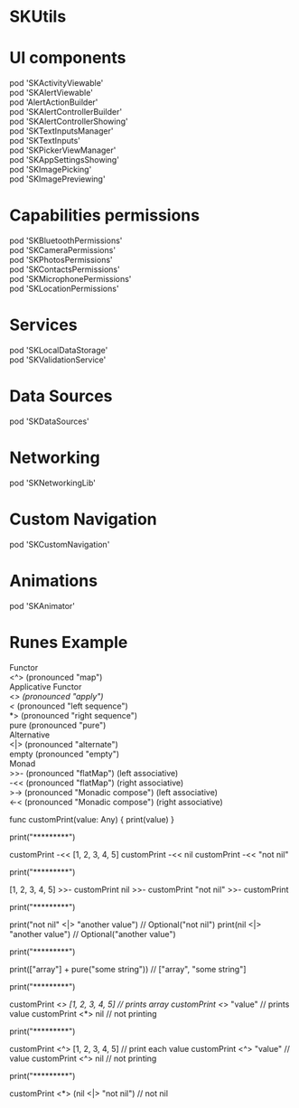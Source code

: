 # SKUtils  

# UI components  

  pod 'SKActivityViewable'  
  pod 'SKAlertViewable'  
  pod 'AlertActionBuilder'  
  pod 'SKAlertControllerBuilder'  
  pod 'SKAlertControllerShowing'  
  pod 'SKTextInputsManager'  
  pod 'SKTextInputs'  
  pod 'SKPickerViewManager'  
  pod 'SKAppSettingsShowing'  
  pod 'SKImagePicking'  
  pod 'SKImagePreviewing'  

# Capabilities permissions  
 
  pod 'SKBluetoothPermissions'  
  pod 'SKCameraPermissions'  
  pod 'SKPhotosPermissions'  
  pod 'SKContactsPermissions'  
  pod 'SKMicrophonePermissions'  
  pod 'SKLocationPermissions'  

# Services  

  pod 'SKLocalDataStorage'  
  pod 'SKValidationService'  

# Data Sources  

  pod 'SKDataSources'  

# Networking  

pod 'SKNetworkingLib'  

# Custom Navigation

  pod 'SKCustomNavigation'  

# Animations  

  pod 'SKAnimator'  


# Runes Example  

Functor  
    <^> (pronounced "map")  
Applicative Functor  
    <*> (pronounced "apply")  
    <* (pronounced "left sequence")  
    *> (pronounced "right sequence")  
    pure (pronounced "pure")  
Alternative  
    <|> (pronounced "alternate")  
    empty (pronounced "empty")  
Monad  
    >>- (pronounced "flatMap") (left associative)  
    -<< (pronounced "flatMap") (right associative)  
    >-> (pronounced "Monadic compose") (left associative)  
    <-< (pronounced "Monadic compose") (right associative)  

func customPrint(value: Any) {
    print(value)
}

print("*********")

customPrint -<< [1, 2, 3, 4, 5]
customPrint -<< nil
customPrint -<< "not nil"

print("*********")

[1, 2, 3, 4, 5] >>- customPrint
nil >>- customPrint
"not nil" >>- customPrint

print("*********")

print("not nil" <|> "another value") // Optional("not nil")
print(nil <|> "another value") // Optional("another value")

print("*********")

print(["array"] + pure("some string")) // ["array", "some string"]

print("*********")

customPrint <*> [1, 2, 3, 4, 5] // prints array
customPrint <*> "value" // prints value
customPrint <*> nil // not printing

print("*********")

customPrint <^> [1, 2, 3, 4, 5] // print each value
customPrint <^> "value" // value
customPrint <^> nil // not printing

print("*********")

customPrint <*> (nil <|> "not nil") // not nil
